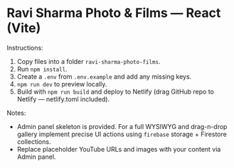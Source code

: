 # Ravi Sharma Photo & Films — React (Vite)

Instructions:
1. Copy files into a folder `ravi-sharma-photo-films`.
2. Run `npm install`.
3. Create a `.env` from `.env.example` and add any missing keys.
4. `npm run dev` to preview locally.
5. Build with `npm run build` and deploy to Netlify (drag GitHub repo to Netlify — netlify.toml included).

Notes:
- Admin panel skeleton is provided. For a full WYSIWYG and drag-n-drop gallery implement precise UI actions using `firebase` storage + Firestore collections.
- Replace placeholder YouTube URLs and images with your content via Admin panel.
